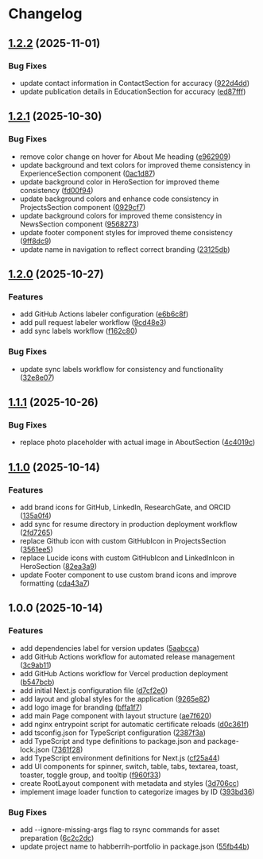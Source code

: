 # Changelog

## [1.2.2](https://github.com/habberrih/portfolio/compare/v1.2.1...v1.2.2) (2025-11-01)


### Bug Fixes

* update contact information in ContactSection for accuracy ([922d4dd](https://github.com/habberrih/portfolio/commit/922d4dd811b0d487fe4946182117ed0e6e9330c6))
* update publication details in EducationSection for accuracy ([ed87fff](https://github.com/habberrih/portfolio/commit/ed87fff191b68de4ab3e17df10582e06ad9893be))

## [1.2.1](https://github.com/habberrih/portfolio/compare/v1.2.0...v1.2.1) (2025-10-30)


### Bug Fixes

* remove color change on hover for About Me heading ([e962909](https://github.com/habberrih/portfolio/commit/e96290906b98a7371061ffda41dabb40f5cbcfd9))
* update background and text colors for improved theme consistency in ExperienceSection component ([0ac1d87](https://github.com/habberrih/portfolio/commit/0ac1d8707a855fc16bf611cc4a3ea02b4b3e8ff7))
* update background color in HeroSection for improved theme consistency ([fd00f94](https://github.com/habberrih/portfolio/commit/fd00f94c6b9118d832bab64b9847825a718a590a))
* update background colors and enhance code consistency in ProjectsSection component ([0929cf7](https://github.com/habberrih/portfolio/commit/0929cf7ec5a3be211beeeefcd0c16a323e2d8f5d))
* update background colors for improved theme consistency in NewsSection component ([9568273](https://github.com/habberrih/portfolio/commit/9568273fe4cedfd3648d373ce23cd0f5533a1b1b))
* update footer component styles for improved theme consistency ([9ff8dc9](https://github.com/habberrih/portfolio/commit/9ff8dc9e36424b791b677a078b4b1d3aeedb261e))
* update name in navigation to reflect correct branding ([23125db](https://github.com/habberrih/portfolio/commit/23125db4fe0dd83794920dc3b3588b10092fd599))

## [1.2.0](https://github.com/habberrih/portfolio/compare/v1.1.1...v1.2.0) (2025-10-27)


### Features

* add GitHub Actions labeler configuration ([e6b6c8f](https://github.com/habberrih/portfolio/commit/e6b6c8fd4359468d89da0f24fac8ff7c314bc122))
* add pull request labeler workflow ([9cd48e3](https://github.com/habberrih/portfolio/commit/9cd48e3bb40f151fbf3c87ad9aba29c5e13b8321))
* add sync labels workflow ([f162c80](https://github.com/habberrih/portfolio/commit/f162c8028e91b2b1f1b2dc657145251b02000a12))


### Bug Fixes

* update sync labels workflow for consistency and functionality ([32e8e07](https://github.com/habberrih/portfolio/commit/32e8e07c51f720340bae716656cfe51d3dc2dbb6))

## [1.1.1](https://github.com/habberrih/portfolio/compare/v1.1.0...v1.1.1) (2025-10-26)


### Bug Fixes

* replace photo placeholder with actual image in AboutSection ([4c4019c](https://github.com/habberrih/portfolio/commit/4c4019c162163b9e50d134b2232f79af936963af))

## [1.1.0](https://github.com/habberrih/portfolio/compare/v1.0.0...v1.1.0) (2025-10-14)


### Features

* add brand icons for GitHub, LinkedIn, ResearchGate, and ORCID ([135a0f4](https://github.com/habberrih/portfolio/commit/135a0f4103d455b3cf509d00a222ae25485c10a9))
* add sync for resume directory in production deployment workflow ([2fd7265](https://github.com/habberrih/portfolio/commit/2fd726590a2823f647b5ff97f0aca9fd3c59d569))
* replace Github icon with custom GitHubIcon in ProjectsSection ([3561ee5](https://github.com/habberrih/portfolio/commit/3561ee50ac9eb57842e15f6583945e6bf7716d32))
* replace Lucide icons with custom GitHubIcon and LinkedInIcon in HeroSection ([82ea3a9](https://github.com/habberrih/portfolio/commit/82ea3a9b02fe3c4ed5fd789c92cc46bb6514dbed))
* update Footer component to use custom brand icons and improve formatting ([cda43a7](https://github.com/habberrih/portfolio/commit/cda43a7656a82980dbbe2bdef61b5fb1c1d4ebbe))

## 1.0.0 (2025-10-14)


### Features

* add dependencies label for version updates ([5aabcca](https://github.com/habberrih/portfolio/commit/5aabcca004923d0b7f2c692b512b45833f72a523))
* add GitHub Actions workflow for automated release management ([3c9ab11](https://github.com/habberrih/portfolio/commit/3c9ab1196d126591f78f7614480cf6a1d5dbdd0c))
* add GitHub Actions workflow for Vercel production deployment ([b547bcb](https://github.com/habberrih/portfolio/commit/b547bcbf34e69c9f1757b7c5e64b0dfefcb4f99a))
* add initial Next.js configuration file ([d7cf2e0](https://github.com/habberrih/portfolio/commit/d7cf2e04492fc457d826d7301953d5c862517881))
* add layout and global styles for the application ([9265e82](https://github.com/habberrih/portfolio/commit/9265e820ae32bb18a8a93aec663403a95e56ff25))
* add logo image for branding ([bffa1f7](https://github.com/habberrih/portfolio/commit/bffa1f7a0c9c813e1b00c8319d43f838bf84b89e))
* add main Page component with layout structure ([ae7f620](https://github.com/habberrih/portfolio/commit/ae7f620967b145dd76598580f2e422991c1d9f6b))
* add nginx entrypoint script for automatic certificate reloads ([d0c361f](https://github.com/habberrih/portfolio/commit/d0c361f458679490f9f2145c15b5a9cc8cb4ff7d))
* add tsconfig.json for TypeScript configuration ([2387f3a](https://github.com/habberrih/portfolio/commit/2387f3ae7d12b9f295beedb8d597b0e3ac689070))
* add TypeScript and type definitions to package.json and package-lock.json ([7361f28](https://github.com/habberrih/portfolio/commit/7361f28af5fd9429a2b222f5310a9c58895d2b3e))
* add TypeScript environment definitions for Next.js ([cf25a44](https://github.com/habberrih/portfolio/commit/cf25a44c654882f400b18bc3664012a217bc58ff))
* add UI components for spinner, switch, table, tabs, textarea, toast, toaster, toggle group, and tooltip ([f960f33](https://github.com/habberrih/portfolio/commit/f960f336ffcc23dedfeaedb8f8560ac0471c90c4))
* create RootLayout component with metadata and styles ([3d706cc](https://github.com/habberrih/portfolio/commit/3d706cc4bc524c9a3478df6642107f5e137d7fe0))
* implement image loader function to categorize images by ID ([393bd36](https://github.com/habberrih/portfolio/commit/393bd36e683050eee11d872eafbb55e668d4622d))


### Bug Fixes

* add --ignore-missing-args flag to rsync commands for asset preparation ([6c2c2dc](https://github.com/habberrih/portfolio/commit/6c2c2dce0a432f6f8c09a1037a7ae16ac8f8c3fd))
* update project name to habberrih-portfolio in package.json ([55fb44b](https://github.com/habberrih/portfolio/commit/55fb44b600a21f170b156b31223e6a659ffe588c))
